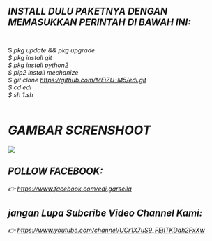 ## <i> INSTALL DULU PAKETNYA DENGAN MEMASUKKAN PERINTAH DI BAWAH INI:</i><br><br>
$ <i> pkg update && pkg upgrade<i/><br>
$ <i> pkg install git<i/><br>
$ <i> pkg install python2<i/><br>
$ <i> pip2 install mechanize<i/><br>
$ <i> git clone https://github.com/MEiZU-M5/edi.git<i/><br>
$ <i> cd edi<i/><br>
$ <i> sh 1.sh<i/><br><br>
# <i>GAMBAR SCRENSHOOT</i><br>
<img src='https://github.com/MEiZU-M5/edi/blob/master/screnshoot.jpg'/>

## <i>POLLOW FACEBOOK:<i/><br>
<i> 👉 https://www.facebook.com/edi.garsella<i/><br>
## <i>jangan Lupa Subcribe Video Channel Kami:<i/><br>
<i> 👉 https://www.youtube.com/channel/UCr1X7uS9_FEjITKDah2FxXw<i/><br>

